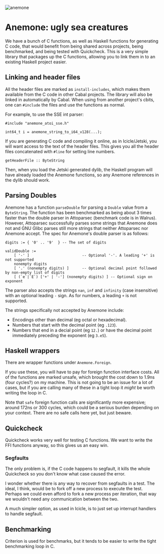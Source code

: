 ![anemone](https://upload.wikimedia.org/wikipedia/commons/thumb/a/a9/Haeckel_Actiniae.jpg/539px-Haeckel_Actiniae.jpg)

Anemone: ugly sea creatures
=======

We have a bunch of C functions, as well as Haskell functions for generating C code, that would benefit from being shared across projects, being benchmarked, and being tested with Quickcheck.
This is a very simple library that packages up the C functions, allowing you to link them in to an existing Haskell project easier.

## Linking and header files
All the header files are marked as `install-includes`, which makes them available from the C code in other Cabal projects.
The library will also be linked in automatically by Cabal.
When using from another project's cbits, one can `#include` the files and use the functions as normal.

For example, to use the SSE int parser:
```
#include "anemone_atoi_sse.h"

int64_t i = anemone_string_to_i64_v128(...);
```

If you are generating C code and compiling it online, as in Icicle/Jetski, you will want access to the text of the header files.
This gives you all the header files concatenated with `#line` for setting line numbers.
```
getHeaderFile :: ByteString
```

Then, when you load the Jetski generated dylib, the Haskell program will have already loaded the Anemone functions, so any Anemone references in the dylib should work.


## Parsing Doubles

Anemone has a function `parseDouble` for parsing a `Double` value from a `ByteString`.
The function has been benchmarked as being about 3 times faster than the double parser in Attoparsec (benchmark code is in Walrus).
However, Attoparsec successfully parses some strings that Anemone does not and GNU Glibc parses still more strings that neither Attoparsec nor Anemone accept.
The spec for Anemone's double parser is as follows:
```
digits := { '0' .. '9'  } -- The set of digits

validDouble :=
    [ '-' ]                        -- Optional '-'. A leading '+' is not supported
    nonempty digits
    [ '.' (nonempty digits) ]      -- Optional decimal point followed by non-empty list of digits
    [ (`e`|`E`) ['+' | '-'] (nonempty digits) ] -- Optional sign on exponent
```
The parser also accepts the strings `nan`, `inf` and `infinity` (case insensitive) with an optional leading `-` sign. As for numbers, a leading `+` is not supported.

The strings specifically not accepted by Anemone include:

* Encodings other than decimal (eg octal or hexadecimal).
* Numbers that start with the decimal point (eg `.123`).
* Numbers that end in a decial point (eg `12.`) or have the decimal point immediately preceding the exponent (eg `3.e5`).


## Haskell wrappers
There are wrapper functions under `Anemone.Foreign`.

If you use these, you will have to pay for foreign function interface costs.
All of the functions are marked unsafe, which brought the cost down to 1.9ns (four cycles?) on my machine.
This is not going to be an issue for a lot of cases, but if you are calling many of these in a tight loop it *might* be worth writing the loop in C.

Note that `safe` foreign function calls are significantly more expensive; around 172ns or 300 cycles, which could be a serious burden depending on your context.
There are no safe calls here yet, but just beware.



## Quickcheck
Quickcheck works very well for testing C functions.
We want to write the FFI functions anyway, so this gives us an easy win.

### Segfaults
The only problem is, if the C code happens to segfault, it kills the whole Quickcheck so you don't know what case caused the error.

I wonder whether there is any way to recover from segfaults in a test.
The ideal, I think, would be to fork off a new process to execute the test.
Perhaps we could even afford to fork a new process per iteration, that way we wouldn't need any communication between the two.

A much simpler option, as used in Icicle, is to just set up interrupt handlers to handle segfault.

## Benchmarking
Criterion is used for benchmarks, but it tends to be easier to write the tight benchmarking loop in C.

